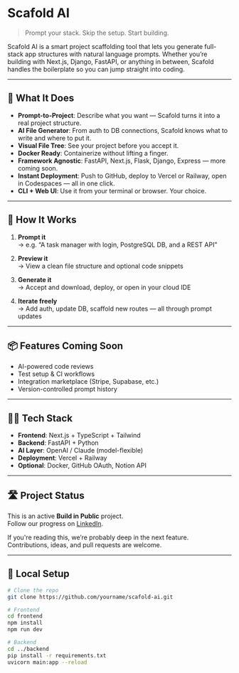 # Scafold AI

> Prompt your stack. Skip the setup. Start building.

Scafold AI is a smart project scaffolding tool that lets you generate full-stack app structures with natural language prompts. Whether you’re building with Next.js, Django, FastAPI, or anything in between, Scafold handles the boilerplate so you can jump straight into coding.

---

## 🚀 What It Does

- **Prompt-to-Project**: Describe what you want — Scafold turns it into a real project structure.
- **AI File Generator**: From auth to DB connections, Scafold knows what to write and where to put it.
- **Visual File Tree**: See your project before you accept it.
- **Docker Ready**: Containerize without lifting a finger.
- **Framework Agnostic**: FastAPI, Next.js, Flask, Django, Express — more coming soon.
- **Instant Deployment**: Push to GitHub, deploy to Vercel or Railway, open in Codespaces — all in one click.
- **CLI + Web UI**: Use it from your terminal or browser. Your choice.

---

## 🧱 How It Works

1. **Prompt it**  
   → e.g. “A task manager with login, PostgreSQL DB, and a REST API”

2. **Preview it**  
   → View a clean file structure and optional code snippets

3. **Generate it**  
   → Accept and download, deploy, or open in your cloud IDE

4. **Iterate freely**  
   → Add auth, update DB, scaffold new routes — all through prompt updates

---

## 📦 Features Coming Soon

- AI-powered code reviews
- Test setup & CI workflows
- Integration marketplace (Stripe, Supabase, etc.)
- Version-controlled prompt history

---

## 🧑‍💻 Tech Stack

- **Frontend**: Next.js + TypeScript + Tailwind
- **Backend**: FastAPI + Python
- **AI Layer**: OpenAI / Claude (model-flexible)
- **Deployment**: Vercel + Railway
- **Optional**: Docker, GitHub OAuth, Notion API

---

## 🛣 Project Status

This is an active **Build in Public** project.  
Follow our progress on [LinkedIn](https://linkedin.com/in/omoroje).

If you're reading this, we’re probably deep in the next feature. Contributions, ideas, and pull requests are welcome.

---

## 📂 Local Setup

```bash
# Clone the repo
git clone https://github.com/yourname/scafold-ai.git

# Frontend
cd frontend
npm install
npm run dev

# Backend
cd ../backend
pip install -r requirements.txt
uvicorn main:app --reload
